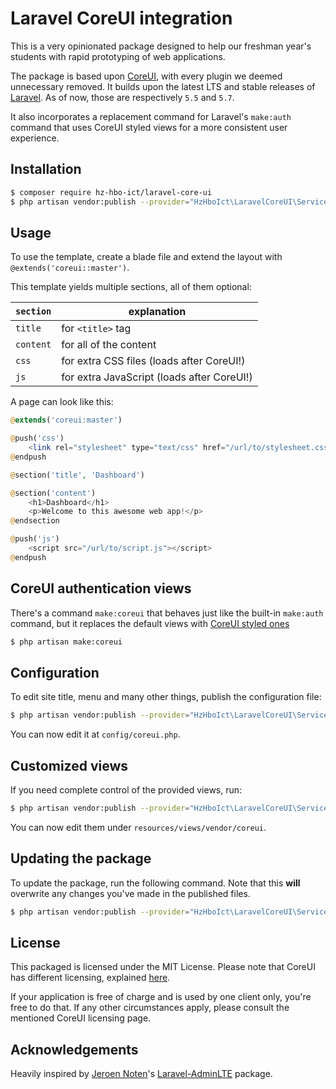 # Laravel CoreUI integration

This is a very opinionated package designed to help our freshman year's students with rapid prototyping of web applications.

The package is based upon [CoreUI](https://coreui.io/), with every plugin we deemed unnecessary removed.
It builds upon the latest LTS and stable releases of [Laravel](https://laravel.com). As of now, those are respectively `5.5` and `5.7`.

It also incorporates a replacement command for Laravel's `make:auth` command that uses CoreUI styled views for a more consistent user experience.

## Installation

```bash
$ composer require hz-hbo-ict/laravel-core-ui
$ php artisan vendor:publish --provider="HzHboIct\LaravelCoreUI\ServiceProvider" --tag=assets
```

## Usage

To use the template, create a blade file and extend the layout with `@extends('coreui::master')`.

This template yields multiple sections, all of them optional:

`section`|explanation
---|---
`title`|for `<title>` tag
`content`|for all of the content
`css`|for extra CSS files (loads after CoreUI!)
`js`|for extra JavaScript (loads after CoreUI!)

A page can look like this:

```php
@extends('coreui:master')

@push('css')
    <link rel="stylesheet" type="text/css" href="/url/to/stylesheet.css">
@endpush

@section('title', 'Dashboard')

@section('content')
    <h1>Dashboard</h1>
    <p>Welcome to this awesome web app!</p>
@endsection

@push('js')
    <script src="/url/to/script.js"></script>
@endpush
```

## CoreUI authentication views

There's a command `make:coreui` that behaves just like the built-in `make:auth` command, but it replaces the default views with [CoreUI styled ones](https://coreui.io/demo/login.html)

```bash
$ php artisan make:coreui
```

## Configuration

To edit site title, menu and many other things, publish the configuration file:

```bash
$ php artisan vendor:publish --provider="HzHboIct\LaravelCoreUI\ServiceProvider" --tag=config
```

You can now edit it at `config/coreui.php`.

## Customized views

If you need complete control of the provided views, run:

```bash
$ php artisan vendor:publish --provider="HzHboIct\LaravelCoreUI\ServiceProvider" --tag=views
```

You can now edit them under `resources/views/vendor/coreui`.

## Updating the package

To update the package, run the following command. Note that this **will** overwrite any changes you've made in the published files.

```bash
$ php artisan vendor:publish --provider="HzHboIct\LaravelCoreUI\ServiceProvider" --tag=assets --force
```

## License

This packaged is licensed under the MIT License. Please note that CoreUI has different licensing, explained [here](https://coreui.io/pro/license/).

If your application is free of charge and is used by one client only, you're free to do that. If any other circumstances apply, please consult the mentioned CoreUI licensing page.

## Acknowledgements

Heavily inspired by [Jeroen Noten](https://github.com/jeroennoten)'s [Laravel-AdminLTE](https://github.com/jeroennoten/Laravel-AdminLTE) package.

